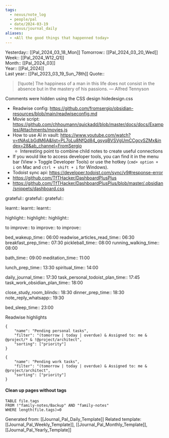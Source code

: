 ```yaml
---
tags:
  - nexus/note_log
  - people/pal
  - date/2024-03-19
  - nexus/journal_daily
aliases:
  - <All the good things that happenned today>
---
```


Yesterday:: [[Pal_2024_03_18_Mon]] 
Tomorrow:: [[Pal_2024_03_20_Wed]]  
Week:: [[Pal_2024_W12_Q1]]  
Month:: [[Pal_2024_03]]  
Year::  [[Pal_2024]]  
Last year::  [[Pal_2023_03_19_Sun_78th]] 
Quote::  
> [!quote] The happiness of a man in this life does not consist in the absence but in the mastery of his passions.
> — Alfred Tennyson


Comments were hidden using the CSS design hidedesign.css 
- Readwise config: https://github.com/fromsergio/obsidian-resources/blob/main/readwiseconfig.md 
- Movie script: https://github.com/chhoumann/quickadd/blob/master/docs/docs/Examples/Attachments/movies.js 
- How to use AI in vault: https://www.youtube.com/watch?v=tNAsLbGdM6A&list=PL7oLu8NfQd84_gsyqBVSVgUmCCgcvSZMx&index=28&ab_channel=FromSergio 
	- Interesting point to combine child notes to create useful connections 
- If you would like to access developer tools, you can find it in the menu bar (View > Toggle Developer Tools) or use the hotkey (`cmd+ option + i` on Mac and `ctrl + shift + i` for Windows).
- Todoist sync api: https://developer.todoist.com/sync/v9#response-error 
- https://github.com/TfTHacker/DashboardPlusPlus 
- https://github.com/TfTHacker/DashboardPlusPlus/blob/master/.obsidian/snippets/dashboard.css

grateful::
grateful::
grateful::

learnt::
learnt:: 
learnt:: 

highlight::
highlight::
highlight::

to improve::
to improve::
to improve::

bed_wakeup_time:: 06:00
readwise_articles_read_time:: 06:30
breakfast_prep_time:: 07:30
pickleball_time:: 08:00
running_walking_time:: 08:00

bath_time:: 09:00
meditation_time:: 11:00

lunch_prep_time:: 13:30
spiritual_time:: 14:00

daily_journal_time:: 17:30
task_personal_todoist_plan_time:: 17:45
task_work_obsidian_plan_time:: 18:00

close_study_room_blinds:: 18:30
dinner_prep_time:: 18:30
note_reply_whatsapp:: 19:30

bed_sleep_time:: 23:00

Readwise highlights 



```todoist
{
	"name": "Pending personal tasks",
	"filter": "(tomorrow | today | overdue) & Assigned to: me & @project/* & !@project/architect",
	"sorting": ["priority"]
}
```

```todoist
{
	"name": "Pending work tasks",
	"filter": "(tomorrow | today | overdue) & Assigned to: me &  @project/architect",
	"sorting": ["priority"]
}
```
#### Clean up pages without tags
```dataview
TABLE file.tags
FROM !"family-notes/Backup" AND "family-notes"
WHERE length(file.tags)=0
```


Generated from: [[Journal_Pal_Daily_Template]]
Related template: [[Journal_Pal_Weekly_Template]], [[Journal_Pal_Monthly_Template]], [[Journal_Pal_Yearly_Template]]